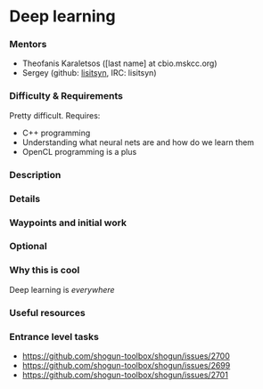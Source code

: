# Deep learning

### Mentors
 * Theofanis Karaletsos ([last name] at cbio.mskcc.org)
 * Sergey (github: [lisitsyn](https://github.com/lisitsyn), IRC: lisitsyn)

### Difficulty & Requirements

Pretty difficult. Requires:

 * C++ programming
 * Understanding what neural nets are and how do we learn them
 * OpenCL programming is a plus  

### Description

### Details

### Waypoints and initial work

### Optional

### Why this is cool
Deep learning is *everywhere* 

### Useful resources

### Entrance level tasks

- https://github.com/shogun-toolbox/shogun/issues/2700 
- https://github.com/shogun-toolbox/shogun/issues/2699
- https://github.com/shogun-toolbox/shogun/issues/2701